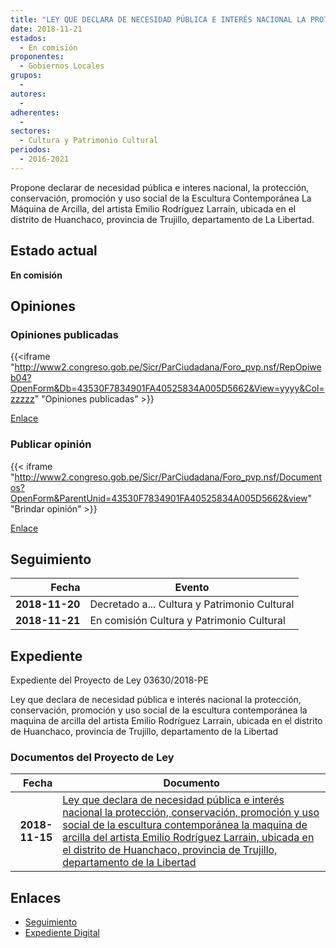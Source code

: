 ```yaml
---
title: "LEY QUE DECLARA DE NECESIDAD PÚBLICA E INTERÉS NACIONAL LA PROTECCIÓN, CONSERVACIÓN, PROMOCIÓN Y USO SOCIAL DE LA ESCULTURA CONTEMPORÁNEA LA MÁQUINA DE ARCILLA DEL ARTISTA EMILIO RODRÍGUEZ LARRAÍN, UBICADA EN EL DISTRITO DE HUANCHACO, PROVINCIA DE TRUJILLO, DEPARTAMENTO DE LA LIBERTAD."
date: 2018-11-21
estados: 
  - En comisión
proponentes: 
  - Gobiernos Locales
grupos: 
  - 
autores: 
  - 
adherentes: 
  - 
sectores: 
  - Cultura y Patrimonio Cultural
periodos: 
  - 2016-2021
---
```


Propone declarar de necesidad pública e interes nacional, la protección, conservación, promoción y uso social de la Escultura Contemporánea La Máquina de Arcilla, del artista Emilio Rodríguez Larraín, ubicada en el distrito de Huanchaco, provincia de Trujillo, departamento de La Libertad.


## Estado actual

**En comisión**

## Opiniones

### Opiniones publicadas

{{<iframe "http://www2.congreso.gob.pe/Sicr/ParCiudadana/Foro_pvp.nsf/RepOpiweb04?OpenForm&Db=43530F7834901FA40525834A005D5662&View=yyyy&Col=zzzzz" "Opiniones publicadas" >}}

[Enlace](http://www2.congreso.gob.pe/Sicr/ParCiudadana/Foro_pvp.nsf/RepOpiweb04?OpenForm&Db=43530F7834901FA40525834A005D5662&View=yyyy&Col=zzzzz)
### Publicar opinión

{{< iframe "http://www2.congreso.gob.pe/Sicr/ParCiudadana/Foro_pvp.nsf/Documentos?OpenForm&ParentUnid=43530F7834901FA40525834A005D5662&view" "Brindar opinión" >}}

[Enlace](http://www2.congreso.gob.pe/Sicr/ParCiudadana/Foro_pvp.nsf/Documentos?OpenForm&ParentUnid=43530F7834901FA40525834A005D5662&view)

## Seguimiento

| Fecha | Evento |
|------:|--------|
| **2018-11-20** | Decretado a... Cultura y Patrimonio Cultural|
| **2018-11-21** | En comisión Cultura y Patrimonio Cultural|


## Expediente

Expediente del Proyecto de Ley 03630/2018-PE

Ley que declara de necesidad pública e interés nacional la protección, conservación, promoción y uso social de la escultura contemporánea la maquina de arcilla del artista Emilio Rodríguez Larrain, ubicada en el distrito de Huanchaco, provincia de Trujillo, departamento de la Libertad


### Documentos del Proyecto de Ley

| Fecha | Documento |
|------:|--------|
| **2018-11-15** | [Ley que declara de necesidad pública e interés nacional la protección, conservación, promoción y uso social de la escultura contemporánea la maquina de arcilla del artista Emilio Rodríguez Larrain, ubicada en el distrito de Huanchaco, provincia de Trujillo, departamento de la Libertad](http://www.leyes.congreso.gob.pe/Documentos/2016_2021/Proyectos_de_Ley_y_de_Resoluciones_Legislativas/PL0363020181115.pdf) |

## Enlaces 

- [Seguimiento](http://www2.congreso.gob.pe/Sicr/TraDocEstProc/CLProLey2016.nsf/f7fff46988ca05b1052578e100829cc7/165977a6ff41d2900525834a00760754?OpenDocument)
- [Expediente Digital](http://www2.congreso.gob.pe/Sicr/TraDocEstProc/CLProLey2016.nsf/f7fff46988ca05b1052578e100829cc7/165977a6ff41d2900525834a00760754?OpenDocument&Click=05257FB7005EB655.eb71d0cf91d8294e05256cdf006b5706/$Body/0.1C6C)
